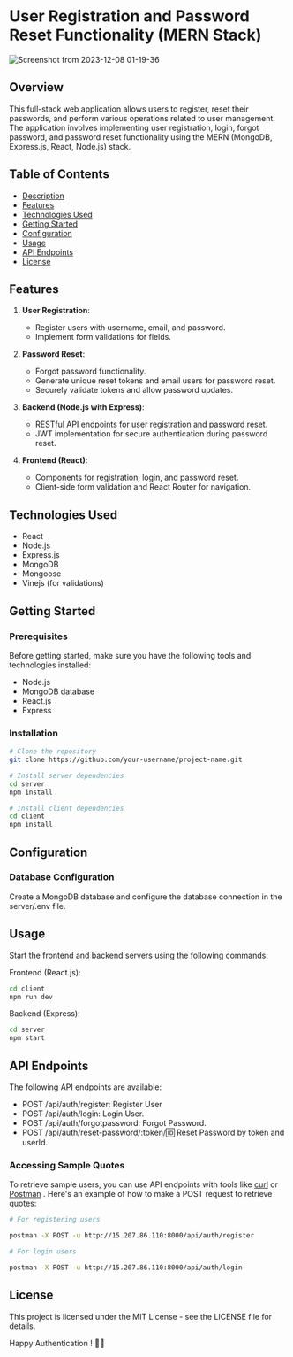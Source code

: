# User Registration and Password Reset Functionality (MERN Stack)

![Screenshot from 2023-12-08 01-19-36](https://github.com/Code12Git/Authentication/assets/108590542/ea191d74-5186-4179-bd61-dfa02438e33f)


## Overview

This full-stack web application allows users to register, reset their passwords, and perform various operations related to user management. The application involves implementing user registration, login, forgot password, and password reset functionality using the MERN (MongoDB, Express.js, React, Node.js) stack.

## Table of Contents

- [Description](#description)
- [Features](#features)
- [Technologies Used](#technologies-used)
- [Getting Started](#getting-started)
- [Configuration](#configuration)
- [Usage](#usage)
- [API Endpoints](#api-endpoints)
- [License](#license)

## Features

1. **User Registration**:

   - Register users with username, email, and password.
   - Implement form validations for fields.

2. **Password Reset**:

   - Forgot password functionality.
   - Generate unique reset tokens and email users for password reset.
   - Securely validate tokens and allow password updates.

3. **Backend (Node.js with Express)**:

   - RESTful API endpoints for user registration and password reset.
   - JWT implementation for secure authentication during password reset.

4. **Frontend (React)**:
   - Components for registration, login, and password reset.
   - Client-side form validation and React Router for navigation.

## Technologies Used

- React
- Node.js
- Express.js
- MongoDB
- Mongoose
- Vinejs (for validations)

## Getting Started

### Prerequisites

Before getting started, make sure you have the following tools and technologies installed:

- Node.js
- MongoDB database
- React.js
- Express

### Installation

```bash
# Clone the repository
git clone https://github.com/your-username/project-name.git

# Install server dependencies
cd server
npm install

# Install client dependencies
cd client
npm install

```

## Configuration

### Database Configuration

Create a MongoDB database and configure the database connection in the server/.env file.

## Usage

Start the frontend and backend servers using the following commands:

Frontend (React.js):

```bash
cd client
npm run dev

```

Backend (Express):

```bash
cd server
npm start

```

## API Endpoints

The following API endpoints are available:

- POST /api/auth/register: Register User
- POST /api/auth/login: Login User.
- POST /api/auth/forgotpassword: Forgot Password.
- POST /api/auth/reset-password/:token/:id: Reset Password by token and userId.

### Accessing Sample Quotes

To retrieve sample users, you can use API endpoints with tools like [curl](https://curl.se/) or [Postman](https://www.postman.com/) . Here's an example of how to make a POST request to retrieve quotes:

```bash
# For registering users

postman -X POST -u http://15.207.86.110:8000/api/auth/register

# For login users

postman -X POST -u http://15.207.86.110:8000/api/auth/login

```

## License

This project is licensed under the MIT License - see the LICENSE file for details.

Happy Authentication ! 📝🚀
